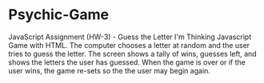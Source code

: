 # Psychic-Game
JavaScript Assignment (HW-3) - Guess the Letter I'm Thinking
Javascript Game with HTML.
The computer chooses a letter at random and the user
tries to guess the letter.  The screen shows a tally of 
wins, guesses left, and shows the letters the user has 
guessed.  When the game is over or if the user wins, the 
game re-sets so the the user may begin again.